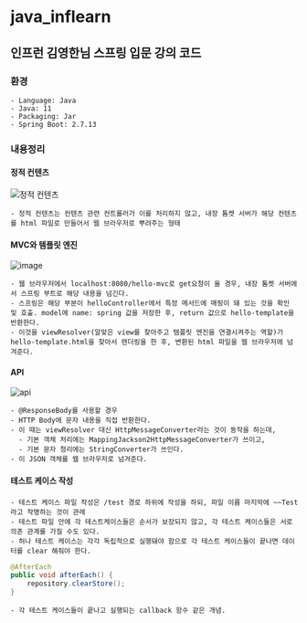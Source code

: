 # java_inflearn

## 인프런 김영한님 스프링 입문 강의 코드

### 환경
    - Language: Java
    - Java: 11
    - Packaging: Jar
    - Spring Boot: 2.7.13

### 내용정리

  #### 정적 컨텐츠
  ![정적 컨텐츠](https://github.com/rlaghdtlr012/java_inflearn/assets/79968134/c73f207e-db19-446d-9a8e-5f17c726c5a9)
  
    - 정적 컨텐츠는 컨텐츠 관련 컨트롤러가 이를 처리하지 않고, 내장 톰켓 서버가 해당 컨텐츠를 html 파일로 만들어서 웹 브라우저로 뿌려주는 형태

  #### MVC와 템플릿 엔진
  ![image](https://github.com/rlaghdtlr012/java_inflearn/assets/79968134/2c270cfd-0e97-4877-b2f9-00cee6f0a114)
    
    - 웹 브라우저에서 localhost:8080/hello-mvc로 get요청이 올 경우, 내장 톰켓 서버에서 스프링 부트로 해당 내용을 넘긴다.
    - 스프링은 해당 부분이 helloController에서 특정 메서드에 매핑이 돼 있는 것을 확인 및 호출. model에 name: spring 값을 저장한 후, return 값으로 hello-template을 반환한다.
    - 이것을 viewResolver(알맞은 view를 찾아주고 템플릿 엔진을 연결시켜주는 역할)가 hello-template.html을 찾아서 렌더링을 한 후, 변환된 html 파일을 웹 브라우저에 넘겨준다.

  #### API
  ![api](https://github.com/rlaghdtlr012/java_inflearn/assets/79968134/ca82bd5b-2ca3-491f-bf80-baaaef710408)

    - @ResponseBody를 사용할 경우
    - HTTP Body에 문자 내용을 직접 반환한다.
    - 이 때는 viewResolver 대신 HttpMessageConverter라는 것이 동작을 하는데, 
      - 기본 객체 처리에는 MappingJackson2HttpMessageConverter가 쓰이고,
      - 기본 문자 청리에는 StringConverter가 쓰인다.
    - 이 JSON 객체를 웹 브라우저로 넘겨준다.

  #### 테스트 케이스 작성
    - 테스트 케이스 파일 작성은 /test 경로 하위에 작성을 하되, 파일 이름 마지막에 ~~Test라고 작명하는 것이 관례
    - 테스트 파일 안에 각 테스트케이스들은 순서가 보장되지 않고, 각 테스트 케이스들은 서로 의존 관계를 가질 수도 있다.
    - 허나 테스트 케이스는 각각 독립적으로 실행돼야 함으로 각 테스트 케이스들이 끝나면 데이터를 clear 해줘야 한다.
        
  ```java
  @AfterEach
  public void afterEach() {
      repository.clearStore();
  }
  ```
    
    - 각 테스트 케이스들이 끝나고 실행되는 callback 함수 같은 개념.
    
